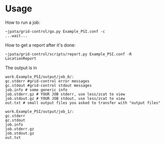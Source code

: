

Usage
=====

How to run a job:
~~~
~jpata/grid-control/go.py Example_PSI.conf -c
...wait...
~~~

How to get a report after it's done:
~~~
~jpata/grid-control/scripts/report.py Example_PSI.conf -R LocationReport
~~~

The output is in

~~~
work.Example_PSI/output/job_0/:
gc.stderr #grid-control error messages
gc.stdout #grid-control stdout messages
job.info # some generic info
job.stderr.gz # YOUR JOB stderr, use less/zcat to view
job.stdout.gz # YOUR JOB stdout, use less/zcat to view
out.txt # small output files you asked to transfer with "output files"

work.Example_PSI/output/job_1/:
gc.stderr
gc.stdout
job.info
job.stderr.gz
job.stdout.gz
out.txt
~~~


